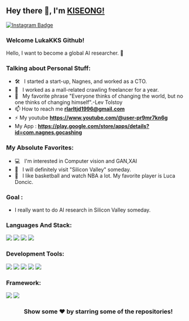 ## Hey there 👋, I'm [KISEONG!](https://github.com/LukaKKS/)


[![Instagram Badge](https://img.shields.io/badge/-Instagram-e4405f?style=flat-square&logo=Instagram&logoColor=white)](https://instagram.com/kk.kiseong/)

### Welcome LukaKKS Github! &nbsp; 

Hello, I want to become a global AI researcher. 🚀






### Talking about Personal Stuff:

- 🛠 &nbsp; I started a start-up, Nagnes, and worked as a CTO.
- 🚀 &nbsp; I worked as a mall-related crawling freelancer for a year.
- 💬 &nbsp; My favorite phrase "Everyone thinks of changing the world, but no one thinks of changing himself".-Lev Tolstoy
- 📫 How to reach me **rlarltjd1996@gmail.com**
- ⚡ My youtube **https://www.youtube.com/@user-pr9mr7kn6g**
-  My App : **https://play.google.com/store/apps/details?id=com.nagnes.gocashing**



### My Absolute Favorites:

- 💻 &nbsp; I'm interested in Computer vision and GAN,XAI
- 📰 &nbsp; I will definitely visit "Silicon Valley" someday.
- 🍕 &nbsp; I like basketball and watch NBA a lot. My favorite player is Luca Doncic.

### Goal :
- I really want to do AI research in Silicon Valley someday.
### Languages And Stack:

<img src="https://img.shields.io/badge/Python-3776AB?style=for-the-badge&logo=Python&logoColor=white"> <img src="https://img.shields.io/badge/React-61DAFB?style=for-the-badge&logo=React&logoColor=white">
<img src="https://img.shields.io/badge/Firebase-FFCA28?style=for-the-badge&logo=Firebase&logoColor=white">
<img src="https://img.shields.io/badge/JavaScript-F7DF1E?style=for-the-badge&logo=JavaScript&logoColor=white">

### Development Tools:
<img src="https://img.shields.io/badge/Android Studio-3DDC84?style=for-the-badge&logo=Android Studio&logoColor=white"> <img src="https://img.shields.io/badge/Visual Studio Code-007ACC?style=for-the-badge&logo=Visual Studio Code&logoColor=white">
<img src="https://img.shields.io/badge/Anaconda-44A833?style=for-the-badge&logo=Anaconda&logoColor=white">
<img src="https://img.shields.io/badge/Google Colab-F9AB00?style=for-the-badge&logo=Google colab&logoColor=white">
<img src="https://img.shields.io/badge/R-276DC3?style=for-the-badge&logo=R&logoColor=white">

### Framework:
<img src="https://img.shields.io/badge/Tensorflow-FF6F00?style=for-the-badge&logo=Tensorflow&logoColor=white"> <img src="https://img.shields.io/badge/Keras-D00000?style=for-the-badge&logo=Keras&logoColor=white">


<div align="center">

### Show some ❤️ by starring some of the repositories!

</div>
